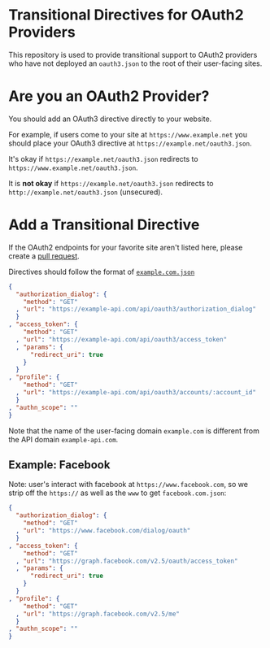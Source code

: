 Transitional Directives for OAuth2 Providers
===================
 
This repository is used to provide transitional support to OAuth2 providers who have not deployed an `oauth3.json` to the root of their user-facing sites.

Are you an OAuth2 Provider?
===================

You should add an OAuth3 directive directly to your website.

For example, if users come to your site at `https://www.example.net` you should place your OAuth3 directive
at `https://example.net/oauth3.json`.

It's okay if `https://example.net/oauth3.json` redirects to `https://www.example.net/oauth3.json`.

It is **not okay** if `https://example.net/oauth3.json` redirects to `http://example.net/oauth3.json` (unsecured).

Add a Transitional Directive
==================

If the OAuth2 endpoints for your favorite site aren't listed here,
please create a [pull request](https://github.com/OAuth3/providers/new/master).

Directives should follow the format of [`example.com.json`](https://raw.githubusercontent.com/OAuth3/providers/master/example.com.json)

```json
{
  "authorization_dialog": {
    "method": "GET"
  , "url": "https://example-api.com/api/oauth3/authorization_dialog"
  }
, "access_token": {
    "method": "GET"
  , "url": "https://example-api.com/api/oauth3/access_token"
  , "params": {
      "redirect_uri": true
    }
  }
, "profile": {
    "method": "GET"
  , "url": "https://example-api.com/api/oauth3/accounts/:account_id"
  }
, "authn_scope": ""
}
```

Note that the name of the user-facing domain `example.com` is different from the API domain `example-api.com`.

Example: Facebook
-----------------

Note: user's interact with facebook at `https://www.facebook.com`, so we strip off the `https://` as well as the `www` to get `facebook.com.json`:

```json
{
  "authorization_dialog": {
    "method": "GET"
  , "url": "https://www.facebook.com/dialog/oauth"
  }
, "access_token": {
    "method": "GET"
  , "url": "https://graph.facebook.com/v2.5/oauth/access_token"
  , "params": {
      "redirect_uri": true
    }
  }
, "profile": {
    "method": "GET"
  , "url": "https://graph.facebook.com/v2.5/me"
  }
, "authn_scope": ""
}
```
